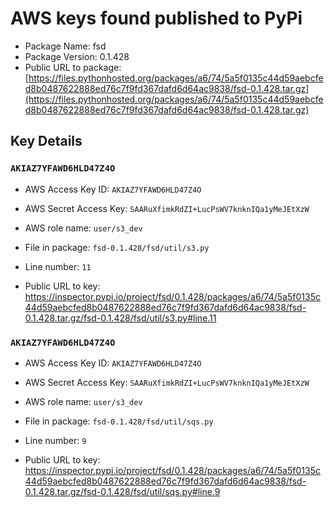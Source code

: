 # AWS keys found published to PyPi

* Package Name: fsd
* Package Version: 0.1.428
* Public URL to package: [https://files.pythonhosted.org/packages/a6/74/5a5f0135c44d59aebcfed8b0487622888ed76c7f9fd367dafd6d64ac9838/fsd-0.1.428.tar.gz](https://files.pythonhosted.org/packages/a6/74/5a5f0135c44d59aebcfed8b0487622888ed76c7f9fd367dafd6d64ac9838/fsd-0.1.428.tar.gz)

## Key Details

### `AKIAZ7YFAWD6HLD47Z4O`

* AWS Access Key ID: `AKIAZ7YFAWD6HLD47Z4O`
* AWS Secret Access Key: `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` 
* AWS role name: `user/s3_dev`
* File in package: `fsd-0.1.428/fsd/util/s3.py`
* Line number: `11`

* Public URL to key: https://inspector.pypi.io/project/fsd/0.1.428/packages/a6/74/5a5f0135c44d59aebcfed8b0487622888ed76c7f9fd367dafd6d64ac9838/fsd-0.1.428.tar.gz/fsd-0.1.428/fsd/util/s3.py#line.11



### `AKIAZ7YFAWD6HLD47Z4O`

* AWS Access Key ID: `AKIAZ7YFAWD6HLD47Z4O`
* AWS Secret Access Key: `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` 
* AWS role name: `user/s3_dev`
* File in package: `fsd-0.1.428/fsd/util/sqs.py`
* Line number: `9`

* Public URL to key: https://inspector.pypi.io/project/fsd/0.1.428/packages/a6/74/5a5f0135c44d59aebcfed8b0487622888ed76c7f9fd367dafd6d64ac9838/fsd-0.1.428.tar.gz/fsd-0.1.428/fsd/util/sqs.py#line.9



